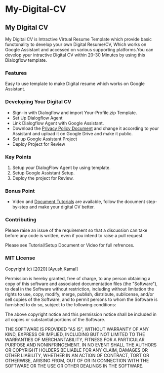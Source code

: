 # My-Digital-CV
## My DIgital CV
My Digital CV is Intractive Virtual Resume Template which provide basic functonality to develop your own Digital Resume/CV, Which works on Google Assistant and accessed on various supporting platforms.You can develop ypur intractive Digital CV within 20-30 Minutes by using this Dialogflow template. 
### Features 
Easy to use template to make Digital resume which works on Google Assistant.


### Developing Your Digital CV
- Sign-in  with Dialogflow and import Your-Profile.zip Template.
- Set Up  Dialogflow Agent
- Link Dialogflow Agent with Google Assistant.
- Download the [Privacy Policy Document](https://github.com/sharmaaayu981/My-Digital-CV/tree/master/Privacy%20Policy) and change it according to your Assistant and upload it on Google Drive and make it public.
- Set up Google Assistant Project
- Deploy Project for Review

### Key Points
1. Setup your DialogFlow Agent by using template.
2. Setup Google Assistant Setup.
3. Deploy the project for Review.

### Bonus Point
- Video and [Document Tutorials](https://github.com/sharmaaayu981/My-Digital-CV/tree/master/Document%20Tutorials) are available, follow the document step-by-step and make your digital CV better.

### Contributing
Please raise an issue of the requirement so that a discussion can take before any code is written, even if you intend to raise a pull request.

Please see Tutorial/Setup Document or Video  for full refrences.

### MIT LIcense
Copyright (c) [2020] [Ayush,Kamal]

Permission is hereby granted, free of charge, to any person obtaining a copy of this software and associated documentation files (the "Software"), to deal in the Software without restriction, including without limitation the rights to use, copy, modify, merge, publish, distribute, sublicense, and/or sell copies of the Software, and to permit persons to whom the Software is furnished to do so, subject to the following conditions:

The above copyright notice and this permission notice shall be included in all copies or substantial portions of the Software.

THE SOFTWARE IS PROVIDED "AS IS", WITHOUT WARRANTY OF ANY KIND, EXPRESS OR IMPLIED, INCLUDING BUT NOT LIMITED TO THE WARRANTIES OF MERCHANTABILITY, FITNESS FOR A PARTICULAR PURPOSE AND NONINFRINGEMENT. IN NO EVENT SHALL THE AUTHORS OR COPYRIGHT HOLDERS BE LIABLE FOR ANY CLAIM, DAMAGES OR OTHER LIABILITY, WHETHER IN AN ACTION OF CONTRACT, TORT OR OTHERWISE, ARISING FROM, OUT OF OR IN CONNECTION WITH THE SOFTWARE OR THE USE OR OTHER DEALINGS IN THE SOFTWARE.
